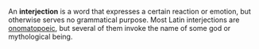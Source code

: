 An **interjection** is a word that expresses a certain reaction or emotion, but otherwise serves no grammatical purpose. Most Latin interjections are [onomatopoeic](https://wikipedia.org/wiki/Onomatopoeia), but several of them invoke the name of some god or mythological being.
